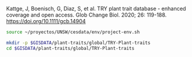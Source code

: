 

Kattge, J, Boenisch, G, Diaz, S, et al. TRY plant trait database - enhanced coverage and open access. Glob Change Biol. 2020; 26: 119-188. https://doi.org/10.1111/gcb.14904


```sh
source ~/proyectos/UNSW/cesdata/env/project-env.sh

mkdir -p $GISDATA/plant-traits/global/TRY-Plant-traits
cd $GISDATA/plant-traits/global/TRY-Plant-traits



```
